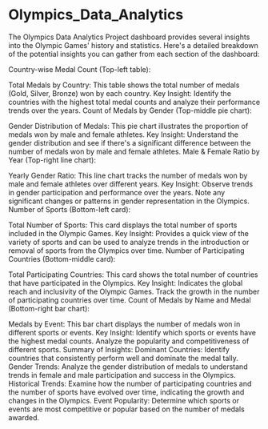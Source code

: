 # Olympics_Data_Analytics
The Olympics Data Analytics Project dashboard provides several insights into the Olympic Games' history and statistics. Here's a detailed breakdown of the potential insights you can gather from each section of the dashboard:

Country-wise Medal Count (Top-left table):

Total Medals by Country: This table shows the total number of medals (Gold, Silver, Bronze) won by each country.
Key Insight: Identify the countries with the highest total medal counts and analyze their performance trends over the years.
Count of Medals by Gender (Top-middle pie chart):

Gender Distribution of Medals: This pie chart illustrates the proportion of medals won by male and female athletes.
Key Insight: Understand the gender distribution and see if there's a significant difference between the number of medals won by male and female athletes.
Male & Female Ratio by Year (Top-right line chart):

Yearly Gender Ratio: This line chart tracks the number of medals won by male and female athletes over different years.
Key Insight: Observe trends in gender participation and performance over the years. Note any significant changes or patterns in gender representation in the Olympics.
Number of Sports (Bottom-left card):

Total Number of Sports: This card displays the total number of sports included in the Olympic Games.
Key Insight: Provides a quick view of the variety of sports and can be used to analyze trends in the introduction or removal of sports from the Olympics over time.
Number of Participating Countries (Bottom-middle card):

Total Participating Countries: This card shows the total number of countries that have participated in the Olympics.
Key Insight: Indicates the global reach and inclusivity of the Olympic Games. Track the growth in the number of participating countries over time.
Count of Medals by Name and Medal (Bottom-right bar chart):

Medals by Event: This bar chart displays the number of medals won in different sports or events.
Key Insight: Identify which sports or events have the highest medal counts. Analyze the popularity and competitiveness of different sports.
Summary of Insights:
Dominant Countries: Identify countries that consistently perform well and dominate the medal tally.
Gender Trends: Analyze the gender distribution of medals to understand trends in female and male participation and success in the Olympics.
Historical Trends: Examine how the number of participating countries and the number of sports have evolved over time, indicating the growth and changes in the Olympics.
Event Popularity: Determine which sports or events are most competitive or popular based on the number of medals awarded.
